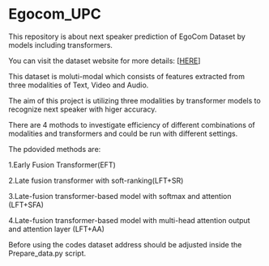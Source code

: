 # Egocom_UPC

This repository is about next speaker prediction of EgoCom Dataset by models including transformers.

You can visit the dataset website for more details: [[HERE](https://github.com/facebookresearch/EgoCom-Dataset)]

This dataset is moluti-modal which consists of features extracted from three modalities of Text, Video and Audio.

The aim of this project is utilizing three modalities by transformer models to recognize next speaker with higer accuracy.

There are 4 mothods to investigate efficiency of different combinations of modalities and transformers and could be run with different settings.

The pdovided methods are:

  1.Early Fusion Transformer(EFT)

  2.Late fusion transformer with soft-ranking(LFT+SR)

  3.Late-fusion transformer-based model with softmax and attention (LFT+SFA)

  4.Late-fusion transformer-based model with multi-head attention output and attention layer (LFT+AA)
  
  Before using the codes dataset address should be adjusted inside the Prepare_data.py script. 



